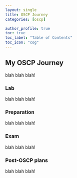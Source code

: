```yaml
---
layout: single
title: OSCP Journey
categories: [oscp]

author_profile: true
toc: true
toc_label: "Table of Contents"
toc_icon: "cog"
---
```


## My OSCP Journey

blah blah blah!

### Lab

blah blah blah!

### Preparation

blah blah blah!

### Exam

blah blah blah!

### Post-OSCP plans

blah blah blah!